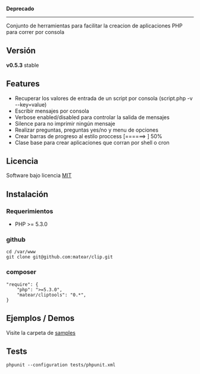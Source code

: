 **Deprecado**

-- ---

Conjunto de herramientas para facilitar la creacion de aplicaciones PHP para correr por consola

Versión
-------

__v0.5.3__ stable

Features
--------

* Recuperar los valores de entrada de un script por consola (script.php -v --key=value)
* Escribir mensajes por consola
* Verbose enabled/disabled para controlar la salida de mensajes
* Silence para no imprimir ningún mensaje
* Realizar preguntas, preguntas yes/no y menu de opciones
* Crear barras de progreso al estilo proccess [======>    ] 50%
* Clase base para crear aplicaciones que corran por shell o cron

Licencia
-------
Software bajo licencia [MIT](http://opensource.org/licenses/mit-license.php)

Instalación
-----------

### Requerimientos

- PHP >= 5.3.0

### github

    cd /var/www
    git clone git@github.com:matear/clip.git

### composer

    "require": {
        "php": ">=5.3.0",
        "matear/cliptools": "0.*",
    }

Ejemplos / Demos
----------------

Visite la carpeta de [samples](https://github.com/mostofreddy/cliptools/tree/master/samples)

Tests
-----

    phpunit --configuration tests/phpunit.xml
